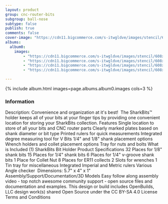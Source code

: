 ```yaml
---
layout: product
group: cnc-router-bits
subgroup: ball-nose
subtype: false
publish: true
comments: false
cover-image: "https://cdn11.bigcommerce.com/s-itwgldve/images/stencil/608x608/products/2627/6322/sharkbit_tray__2__43441.1675310623.png?c=2"
albums:
  album0:
    images:
        - "https://cdn11.bigcommerce.com/s-itwgldve/images/stencil/608x608/products/2627/6322/sharkbit_tray__2__43441.1675310623.png?c=2"
        - "https://cdn11.bigcommerce.com/s-itwgldve/images/stencil/608x608/products/2627/6354/sharkbit_tray_1__13091.1675310624.png?c=2"
        - "https://cdn11.bigcommerce.com/s-itwgldve/images/stencil/608x608/products/2627/6361/sharkbit_tray_v1_2000__72824.1675310624.png?c=2"
        - "https://cdn11.bigcommerce.com/s-itwgldve/images/stencil/608x608/products/2627/6442/showoff_size__37959.1675310624.png?c=2"

---
```


{% include album.html images=page.albums.album0.images cols=3 %}

### Information

Description:
 Convenience and organization at it\'s best!  The SharkBits™ holder keeps all of your bits at your finger tips by providing one convenient location for storing your SharkBits collection.   Features  Single location to store of all your bits and CNC router parts Clearly marked plates based on shank diameter or bit type Printed rulers for quick measurements Integrated degree measuring tool for V Bits 1/4" and 1/8" shank placement options Wrench holders and collet placement options Tray for nuts and bolts  What is Included  (1) SharkBits Bit Holder  Product Specifications  32 Places for 1/8" shank bits 15 Places for 1/4" shank bits 6 Places for 1/4" v-groove shank bits 1 Place for Collet Nut 8 Places for ER11 collects 2 Slots for wrenches 1 Tin tray for miscellaneous Integrated Imperial and Metric rulers Various Angle checker  Dimensions: 5.7" x 4" x 1" Assembly/Support/Documentation/3D Models   Easy follow along assembly video - top notch awesome community support - open source files and documentation and examples. This design or build includes  OpenBuilds, LLC design work(s) shared Open Source under the CC BY-SA 4.0 License Terms and Conditions  

